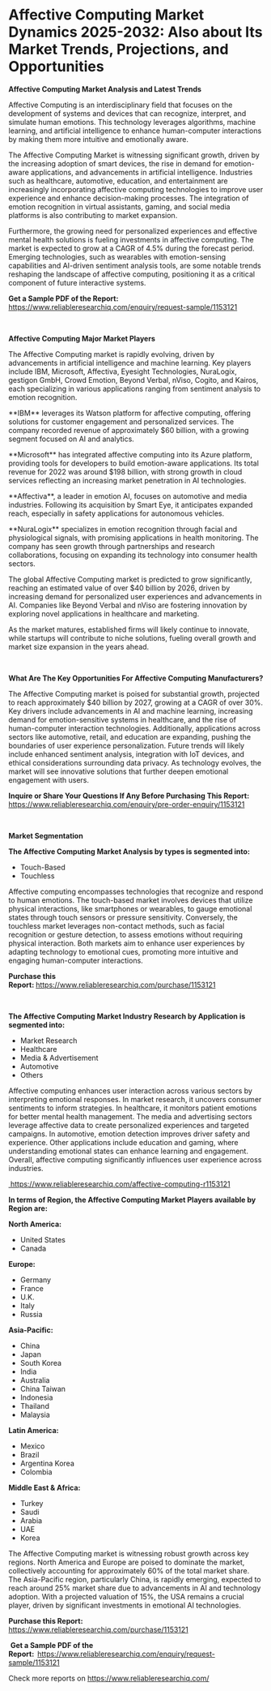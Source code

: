 <p><h1>Affective Computing Market Dynamics 2025-2032: Also about Its Market Trends, Projections, and Opportunities</h1></p><p><strong>Affective Computing Market Analysis and Latest Trends</strong></p>
<p><p>Affective Computing is an interdisciplinary field that focuses on the development of systems and devices that can recognize, interpret, and simulate human emotions. This technology leverages algorithms, machine learning, and artificial intelligence to enhance human-computer interactions by making them more intuitive and emotionally aware.</p><p>The Affective Computing Market is witnessing significant growth, driven by the increasing adoption of smart devices, the rise in demand for emotion-aware applications, and advancements in artificial intelligence. Industries such as healthcare, automotive, education, and entertainment are increasingly incorporating affective computing technologies to improve user experience and enhance decision-making processes. The integration of emotion recognition in virtual assistants, gaming, and social media platforms is also contributing to market expansion.</p><p>Furthermore, the growing need for personalized experiences and effective mental health solutions is fueling investments in affective computing. The market is expected to grow at a CAGR of 4.5% during the forecast period. Emerging technologies, such as wearables with emotion-sensing capabilities and AI-driven sentiment analysis tools, are some notable trends reshaping the landscape of affective computing, positioning it as a critical component of future interactive systems.</p></p>
<p><strong>Get a Sample PDF of the Report:&nbsp;</strong> <a href="https://www.reliableresearchiq.com/enquiry/request-sample/1153121?utm_campaign=2655&utm_medium=2&utm_source=Github&utm_content=ia&utm_term=06032025&utm_id=affective-computing">https://www.reliableresearchiq.com/enquiry/request-sample/1153121</a></p>
<p>&nbsp;</p>
<p><strong>Affective Computing Major Market Players</strong></p>
<p><p>The Affective Computing market is rapidly evolving, driven by advancements in artificial intelligence and machine learning. Key players include IBM, Microsoft, Affectiva, Eyesight Technologies, NuraLogix, gestigon GmbH, Crowd Emotion, Beyond Verbal, nViso, Cogito, and Kairos, each specializing in various applications ranging from sentiment analysis to emotion recognition.</p><p>**IBM** leverages its Watson platform for affective computing, offering solutions for customer engagement and personalized services. The company recorded revenue of approximately $60 billion, with a growing segment focused on AI and analytics.</p><p>**Microsoft** has integrated affective computing into its Azure platform, providing tools for developers to build emotion-aware applications. Its total revenue for 2022 was around $198 billion, with strong growth in cloud services reflecting an increasing market penetration in AI technologies.</p><p>**Affectiva**, a leader in emotion AI, focuses on automotive and media industries. Following its acquisition by Smart Eye, it anticipates expanded reach, especially in safety applications for autonomous vehicles.</p><p>**NuraLogix** specializes in emotion recognition through facial and physiological signals, with promising applications in health monitoring. The company has seen growth through partnerships and research collaborations, focusing on expanding its technology into consumer health sectors.</p><p>The global Affective Computing market is predicted to grow significantly, reaching an estimated value of over $40 billion by 2026, driven by increasing demand for personalized user experiences and advancements in AI. Companies like Beyond Verbal and nViso are fostering innovation by exploring novel applications in healthcare and marketing.</p><p>As the market matures, established firms will likely continue to innovate, while startups will contribute to niche solutions, fueling overall growth and market size expansion in the years ahead.</p></p>
<p>&nbsp;</p>
<p><strong>What Are The Key Opportunities For Affective Computing Manufacturers?</strong></p>
<p><p>The Affective Computing market is poised for substantial growth, projected to reach approximately $40 billion by 2027, growing at a CAGR of over 30%. Key drivers include advancements in AI and machine learning, increasing demand for emotion-sensitive systems in healthcare, and the rise of human-computer interaction technologies. Additionally, applications across sectors like automotive, retail, and education are expanding, pushing the boundaries of user experience personalization. Future trends will likely include enhanced sentiment analysis, integration with IoT devices, and ethical considerations surrounding data privacy. As technology evolves, the market will see innovative solutions that further deepen emotional engagement with users.</p></p>
<p><strong>Inquire or Share Your Questions If Any Before Purchasing This Report:</strong> <a href="https://www.reliableresearchiq.com/enquiry/pre-order-enquiry/1153121?utm_campaign=2655&utm_medium=2&utm_source=Github&utm_content=ia&utm_term=06032025&utm_id=affective-computing">https://www.reliableresearchiq.com/enquiry/pre-order-enquiry/1153121</a></p>
<p>&nbsp;</p>
<p><strong>Market Segmentation</strong></p>
<p><strong>The Affective Computing Market Analysis by types is segmented into:</strong></p>
<p><ul><li>Touch-Based</li><li>Touchless</li></ul></p>
<p><p>Affective computing encompasses technologies that recognize and respond to human emotions. The touch-based market involves devices that utilize physical interactions, like smartphones or wearables, to gauge emotional states through touch sensors or pressure sensitivity. Conversely, the touchless market leverages non-contact methods, such as facial recognition or gesture detection, to assess emotions without requiring physical interaction. Both markets aim to enhance user experiences by adapting technology to emotional cues, promoting more intuitive and engaging human-computer interactions.</p></p>
<p><strong>Purchase this Report:&nbsp;</strong><a href="https://www.reliableresearchiq.com/purchase/1153121?utm_campaign=2655&utm_medium=2&utm_source=Github&utm_content=ia&utm_term=06032025&utm_id=affective-computing">https://www.reliableresearchiq.com/purchase/1153121</a></p>
<p>&nbsp;</p>
<p><strong>The Affective Computing Market Industry Research by Application is segmented into:</strong></p>
<p><ul><li>Market Research</li><li>Healthcare</li><li>Media & Advertisement</li><li>Automotive</li><li>Others</li></ul></p>
<p><p>Affective computing enhances user interaction across various sectors by interpreting emotional responses. In market research, it uncovers consumer sentiments to inform strategies. In healthcare, it monitors patient emotions for better mental health management. The media and advertising sectors leverage affective data to create personalized experiences and targeted campaigns. In automotive, emotion detection improves driver safety and experience. Other applications include education and gaming, where understanding emotional states can enhance learning and engagement. Overall, affective computing significantly influences user experience across industries.</p></p>
<p><a href="https://www.reliableresearchiq.com/affective-computing-r1153121?utm_campaign=2655&utm_medium=2&utm_source=Github&utm_content=ia&utm_term=06032025&utm_id=affective-computing">&nbsp;https://www.reliableresearchiq.com/affective-computing-r1153121</a></p>
<p><strong>In terms of Region, the Affective Computing Market Players available by Region are:</strong></p>
<p>
    <p> <strong> North America: </strong>
        <ul>
            <li>United States</li>
            <li>Canada</li>
        </ul>
        </p> 
    <p> <strong> Europe: </strong>
        <ul>
            <li>Germany</li>
            <li>France</li>
            <li>U.K.</li>
            <li>Italy</li>
            <li>Russia</li>
        </ul>
        </p> 
    <p> <strong> Asia-Pacific: </strong>
        <ul>
            <li>China</li>
            <li>Japan</li>
            <li>South Korea</li>
            <li>India</li>
            <li>Australia</li>
            <li>China Taiwan</li>
            <li>Indonesia</li>
            <li>Thailand</li>
            <li>Malaysia</li>
        </ul>
        </p> 
    <p> <strong> Latin America: </strong>
        <ul>
            <li>Mexico</li>
            <li>Brazil</li>
            <li>Argentina Korea</li>
            <li>Colombia</li>
        </ul>
        </p> 
    <p> <strong> Middle East & Africa: </strong>
        <ul>
            <li>Turkey</li>
            <li>Saudi</li>
            <li>Arabia</li>
            <li>UAE</li>
            <li>Korea</li>
        </ul>
    </p>
    </p>
<p><p>The Affective Computing market is witnessing robust growth across key regions. North America and Europe are poised to dominate the market, collectively accounting for approximately 60% of the total market share. The Asia-Pacific region, particularly China, is rapidly emerging, expected to reach around 25% market share due to advancements in AI and technology adoption. With a projected valuation of 15%, the USA remains a crucial player, driven by significant investments in emotional AI technologies.</p></p>
<p><strong>Purchase this Report: </strong><a href="https://www.reliableresearchiq.com/purchase/1153121?utm_campaign=2655&utm_medium=2&utm_source=Github&utm_content=ia&utm_term=06032025&utm_id=affective-computing">https://www.reliableresearchiq.com/purchase/1153121</a></p>
<p>&nbsp;<strong>Get a Sample PDF of the Report:&nbsp;&nbsp;</strong><a href="https://www.reliableresearchiq.com/enquiry/request-sample/1153121?utm_campaign=2655&utm_medium=2&utm_source=Github&utm_content=ia&utm_term=06032025&utm_id=affective-computing">https://www.reliableresearchiq.com/enquiry/request-sample/1153121</a></p>
<p><strong></strong></p>
<p>Check more reports on <a href="https://www.reliableresearchiq.com/?utm_campaign=2655&utm_medium=2&utm_source=Github&utm_content=ia&utm_term=06032025&utm_id=affective-computing">https://www.reliableresearchiq.com/</a></p>